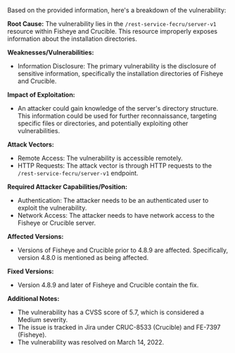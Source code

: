Based on the provided information, here's a breakdown of the vulnerability:

**Root Cause:**
The vulnerability lies in the `/rest-service-fecru/server-v1` resource within Fisheye and Crucible. This resource improperly exposes information about the installation directories.

**Weaknesses/Vulnerabilities:**
- Information Disclosure: The primary vulnerability is the disclosure of sensitive information, specifically the installation directories of Fisheye and Crucible.

**Impact of Exploitation:**
- An attacker could gain knowledge of the server's directory structure. This information could be used for further reconnaissance, targeting specific files or directories, and potentially exploiting other vulnerabilities.

**Attack Vectors:**
- Remote Access: The vulnerability is accessible remotely.
- HTTP Requests: The attack vector is through HTTP requests to the `/rest-service-fecru/server-v1` endpoint.

**Required Attacker Capabilities/Position:**
- Authentication: The attacker needs to be an authenticated user to exploit the vulnerability.
- Network Access: The attacker needs to have network access to the Fisheye or Crucible server.

**Affected Versions:**
- Versions of Fisheye and Crucible prior to 4.8.9 are affected. Specifically, version 4.8.0 is mentioned as being affected.

**Fixed Versions:**
- Version 4.8.9 and later of Fisheye and Crucible contain the fix.

**Additional Notes:**
- The vulnerability has a CVSS score of 5.7, which is considered a Medium severity.
- The issue is tracked in Jira under CRUC-8533 (Crucible) and FE-7397 (Fisheye).
- The vulnerability was resolved on March 14, 2022.